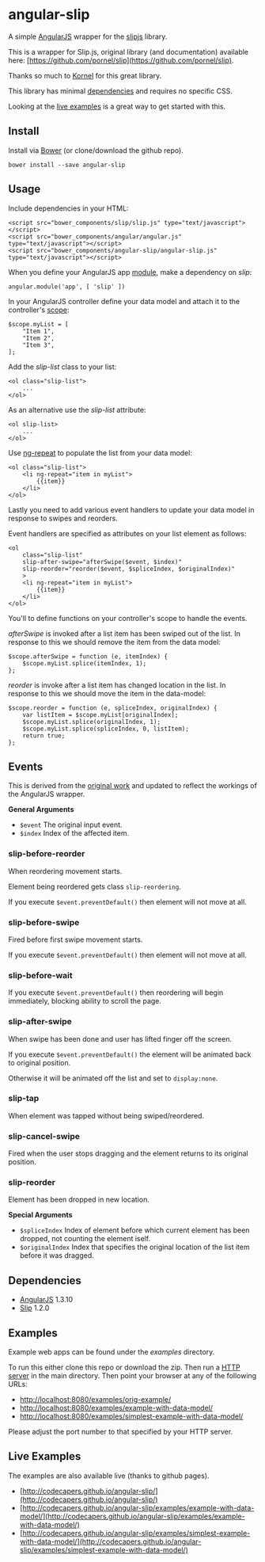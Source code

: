 # angular-slip

A simple [AngularJS](https://angularjs.org/) wrapper for the [slipjs](https://github.com/pornel/slip) library.

This is a wrapper for Slip.js, original library (and documentation) available here: [https://github.com/pornel/slip](https://github.com/pornel/slip).

Thanks so much to [Kornel](https://github.com/pornel) for this great library.

This library has minimal [dependencies](#dependencies) and requires no specific CSS.

Looking at the [live examples](#live-examples) is a great way to get started with this. 

## Install

Install via [Bower](http://bower.io/) (or clone/download the github repo).

	bower install --save angular-slip


## Usage

Include dependencies in your HTML:

    <script src="bower_components/slip/slip.js" type="text/javascript"></script>
    <script src="bower_components/angular/angular.js" type="text/javascript"></script>
    <script src="bower_components/angular-slip/angular-slip.js" type="text/javascript"></script>

When you define your AngularJS app [module](https://docs.angularjs.org/guide/module), make a dependency on *slip*:

	angular.module('app', [ 'slip' ])

In your AngularJS controller define your data model and attach it to the controller's [scope](https://docs.angularjs.org/guide/scope):

	$scope.myList = [
		"Item 1",
		"Item 2",
		"Item 3",
	];

Add the *slip-list* class to your list:

	<ol class="slip-list">
		...
	</ol>

As an alternative use the *slip-list* attribute:

	<ol slip-list>
		...
	</ol>

Use [ng-repeat](https://docs.angularjs.org/api/ng/directive/ngRepeat) to populate the list from your data model:
 
	<ol class="slip-list">
		<li ng-repeat="item in myList">
            {{item}}
        </li>
	</ol>

Lastly you need to add various event handlers to update your data model in response to swipes and reorders.

Event handlers are specified as attributes on your list element as follows:

	<ol 
		class="slip-list"
        slip-after-swipe="afterSwipe($event, $index)"
        slip-reorder="reorder($event, $spliceIndex, $originalIndex)"
		>
		<li ng-repeat="item in myList">
            {{item}}
        </li>
	</ol>

You'll to define functions on your controller's scope to handle the events.

*afterSwipe* is invoked after a list item has been swiped out of the list. In response to this we should remove the item from the data model: 

	$scope.afterSwipe = function (e, itemIndex) {
		$scope.myList.splice(itemIndex, 1);
	};

*reorder* is invoke after a list item has changed location in the list. In response to this we should move the item in the data-model:

	$scope.reorder = function (e, spliceIndex, originalIndex) {
		var listItem = $scope.myList[originalIndex];
		$scope.myList.splice(originalIndex, 1);
		$scope.myList.splice(spliceIndex, 0, listItem);
	    return true;
	};

## Events

This is derived from the [original work](https://github.com/pornel/slip) and updated to reflect the workings of the AngularJS wrapper. 

**General Arguments**

- `$event` The original input event.
- `$index` Index of the affected item. 

### slip-before-reorder

When reordering movement starts.

Element being reordered gets class `slip-reordering`.

If you execute `$event.preventDefault()` then element will not move at all.

### slip-before-swipe

Fired before first swipe movement starts.

If you execute `$event.preventDefault()` then element will not move at all.

### slip-before-wait

If you execute `$event.preventDefault()` then reordering will begin immediately, blocking ability to scroll the page.

### slip-after-swipe

When swipe has been done and user has lifted finger off the screen.

If you execute `$event.preventDefault()` the element will be animated back to original position.

Otherwise it will be animated off the list and set to `display:none`.

### slip-tap

When element was tapped without being swiped/reordered.

### slip-cancel-swipe

Fired when the user stops dragging and the element returns to its original position.

### slip-reorder

Element has been dropped in new location. 

**Special Arguments**

- `$spliceIndex` Index of element before which current element has been dropped, not counting the element iself.
- `$originalIndex` Index that specifies the original location of the list item before it was dragged.

## Dependencies

- [AngularJS](https://www.google.com.au/search?q=angularjs&oq=angularjs&aqs=chrome..69i57j69i60l5.703j0j4&sourceid=chrome&es_sm=93&ie=UTF-8) 1.3.10
- [Slip](https://github.com/pornel/slip) 1.2.0

## Examples

Example web apps can be found under the *examples* directory.

To run this either clone this repo or download the zip. Then run a [HTTP server](https://www.npmjs.com/package/http-server) in the main directory. Then point your browser at any of the following URLs:

- [http://localhost:8080/examples/orig-example/](http://localhost:8080/examples/orig-example/)
- [http://localhost:8080/examples/example-with-data-model/](http://localhost:8080/examples/example-with-data-model/)
- [http://localhost:8080/examples/simplest-example-with-data-model/](http://localhost:8080/examples/simplest-example-with-data-model/)

Please adjust the port number to that specified by your HTTP server.

## Live Examples

The examples are also available live (thanks to github pages).

- [http://codecapers.github.io/angular-slip/](http://codecapers.github.io/angular-slip/)
- [http://codecapers.github.io/angular-slip/examples/example-with-data-model/](http://codecapers.github.io/angular-slip/examples/example-with-data-model/)
- [http://codecapers.github.io/angular-slip/examples/simplest-example-with-data-model/](http://codecapers.github.io/angular-slip/examples/simplest-example-with-data-model/)